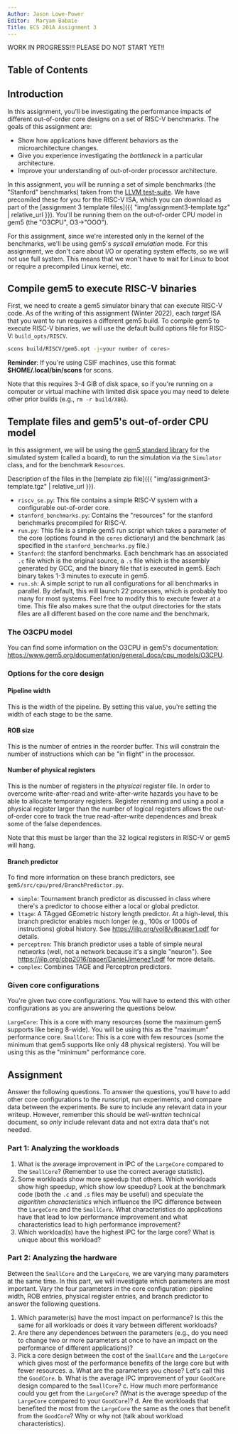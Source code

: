 ```yaml
---
Author: Jason Lowe-Power
Editor:  Maryam Babaie
Title: ECS 201A Assignment 3
---
```


WORK IN PROGRESS!!! PLEASE DO NOT START YET!!

## Table of Contents

## Introduction

In this assignment, you'll be investigating the performance impacts of different out-of-order core designs on a set of RISC-V benchmarks.
The goals of this assignment are:

- Show how applications have different behaviors as the microarchitecture changes.
- Give you experience investigating the *bottleneck* in a particular architecture.
- Improve your understanding of out-of-order processor architecture.

In this assignment, you will be running a set of simple benchmarks (the "Stanford" benchmarks) taken from the [LLVM test-suite](https://github.com/llvm/llvm-test-suite/tree/main/SingleSource/Benchmarks/Stanford).
We have precomiled these for you for the RISC-V ISA, which you can download as part of the [assignment 3 template files]({{ "img/assignment3-template.tgz" | relative_url }}).
You'll be running them on the out-of-order CPU model in gem5 (the "O3CPU", O3->"OOO").

For this assignment, since we're interested only in the kernel of the benchmarks, we'll be using gem5's *syscall emulation* mode.
For this assignment, we don't care about I/O or operating system effects, so we will not use full system.
This means that we won't have to wait for Linux to boot or require a precompiled Linux kernel, etc.

## Compile gem5 to execute RISC-V binaries

First, we need to create a gem5 simulator binary that can execute RISC-V code.
As of the writing of this assignment (Winter 2022), each *target* ISA that you want to run requires a different gem5 build.
To compile gem5 to execute RISC-V binaries, we will use the default build options file for RISC-V: `build_opts/RISCV`.

```sh
scons build/RISCV/gem5.opt -j<your number of cores>
```

**Reminder**: If you're using CSIF machines, use this format: **$HOME/.local/bin/scons** for scons.

Note that this requires 3-4 GiB of disk space, so if you're running on a computer or virtual machine with limited disk space you may need to delete other prior builds (e.g., `rm -r build/X86`).

## Template files and gem5's out-of-order CPU model

In this assignment, we will be using the [gem5 standard library](https://www.gem5.org/documentation/gem5-stdlib/overview) for the simulated system (called a board), to run the simulation via the `Simulator` class, and for the benchmark `Resources`.

Description of the files in the [template zip file]({{ "img/assignment3-template.tgz" | relative_url }}).

- `riscv_se.py`: This file contains a simple RISC-V system with a configurable out-of-order core.
- `stanford_benchmarks.py`: Contains the "resources" for the stanford benchmarks precompiled for RISC-V.
- `run.py`: This file is a simple gem5 run script which takes a parameter of the core (options found in the `cores` dictionary) and the benchmark (as specified in the `stanford_benchmarks.py` file.)
- `Stanford`: the stanford benchmarks. Each benchmark has an associated `.c` file which is the original source, a `.s` file which is the assembly generated by GCC, and the binary file that is executed in gem5. Each binary takes 1-3 minutes to execute in gem5.
- `run.sh`: A simple script to run all configurations for all benchmarks in parallel. By default, this will launch 22 processes, which is probably too many for most systems. Feel free to modify this to execute fewer at a time. This file also makes sure that the output directories for the stats files are all different based on the core name and the benchmark.

### The O3CPU model

You can find some information on the O3CPU in gem5's documentation: <https://www.gem5.org/documentation/general_docs/cpu_models/O3CPU>.

### Options for the core design

#### Pipeline width

This is the width of the pipeline.
By setting this value, you're setting the width of each stage to be the same.

#### ROB size

This is the number of entries in the reorder buffer.
This will constrain the number of instructions which can be "in flight" in the processor.

#### Number of physical registers

This is the number of registers in the *physical* register file.
In order to overcome write-after-read and write-after-write hazards you have to be able to allocate temporary registers.
Register renaming and using a pool a physical register larger than the number of logical registers allows the out-of-order core to track the true read-after-write dependences and break some of the false dependences.

Note that this must be larger than the 32 logical registers in RISC-V or gem5 will hang.

#### Branch predictor

To find more information on these branch predictors, see `gem5/src/cpu/pred/BranchPredictor.py`.

- `simple`: Tournament branch predictor as discussed in class where there's a predictor to choose either a local or global predictor.
- `ltage`: A TAgged GEometric history length predictor. At a high-level, this branch predictor enables much longer (e.g., 100s or 1000s of instructions) global history. See <https://jilp.org/vol8/v8paper1.pdf> for details.
- `perceptron`: This branch predictor uses a table of simple neural networks (well, not a network because it's a single "neuron"). See <https://jilp.org/cbp2016/paper/DanielJimenez1.pdf> for more details.
- `complex`: Combines TAGE and Perceptron predictors.

### Given core configurations

You're given two core configurations.
You will have to extend this with other configurations as you are answering the questions below.

`LargeCore`: This is a core with many resources (some the maximum gem5 supports like being 8-wide). You will be using this as the "maximum" performance core.
`SmallCore`: This is a core with few resources (some the minimum that gem5 supports like only 48 physical registers). You will be using this as the "minimum" performance core.

## Assignment

Answer the following questions.
To answer the questions, you'll have to add other core configurations to the runscript, run experiments, and compare data between the experiments.
Be sure to include any relevant data in your writeup.
However, remember this should be *well-written* technical document, so *only* include relevant data and not extra data that's not needed.

### Part 1: Analyzing the workloads

1. What is the average improvement in IPC of the `LargeCore` compared to the `SmallCore`? (Remember to use the correct average statistic).
2. Some workloads show more speedup that others. Which workloads show high speedup, which show low speedup? Look at the benchmark code (both the `.c` and `.s` files may be useful) and speculate the *algorithm characteristics* which influence the IPC difference between the `LargeCore` and the `SmallCore`. What characteristics do applications have that lead to low performance improvement and what characteristics lead to high performance improvement?
3. Which workload(s) have the highest IPC for the large core? What is unique about this workload?

### Part 2: Analyzing the hardware

Between the `SmallCore` and the `LargeCore`, we are varying many parameters at the same time.
In this part, we will investigate which parameters are most important.
Vary the four parameters in the core configuration: pipeline width, ROB entries, physical register entries, and branch predictor to answer the following questions.

1. Which parameter(s) have the most impact on performance? Is this the same for all workloads or does it vary between different workloads?
2. Are there any dependences between the parameters (e.g., do you need to change two or more parameters at once to have an impact on the performance of different applications)?
3. Pick a core design between the cost of the `SmallCore` and the `LargeCore` which gives most of the performance benefits of the large core but with fewer resources.
    a. What are the parameters you chose? Let's call this the `GoodCore`.
    b. What is the average IPC improvement of your `GoodCore` design compared to the `SmallCore`? c. How much more performance could you get from the `LargeCore`? (What is the average speedup of the `LargeCore` compared to your `GoodCore`)?
    d. Are the workloads that benefited the most from the `LargeCore` the same as the ones that benefit from the `GoodCore`? Why or why not (talk about workload characteristics).
